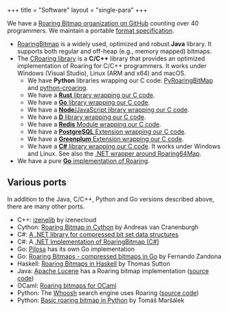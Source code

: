 +++
title = "Software"
layout = "single-para"
+++

We have a [Roaring Bitmap organization on GitHub](https://github.com/RoaringBitmap) counting over 40 programmers. We
maintain a portable [format specification](https://github.com/RoaringBitmap/RoaringFormatSpec).

* [RoaringBitmap](https://github.com/lemire/RoaringBitmap/) is a widely used, optimized and robust **Java** library. It supports both regular and off-heap (e.g., memory mapped) bitmaps.
* The [CRoaring library](https://github.com/RoaringBitmap/CRoaring) is a **C/C++** library that provides an optimized implementation of Roaring for C/C++ programmers. It works under Windows (Visual Studio), Linux (ARM and x64) and macOS.
  *   We have **Python** libraries wrapping our C code: [PyRoaringBitMap](https://github.com/Ezibenroc/PyRoaringBitMap) and [python-croaring](https://github.com/sunzhaoping/python-croaring).
  *   We have a [**Rust** library wrapping our C code](https://github.com/saulius/croaring-rs).
  *   We have a [**Go** library wrapping our C code](https://github.com/RoaringBitmap/gocroaring).    
  *   We have a [**Node**/JavaScript library wrapping our C code](https://github.com/SalvatorePreviti/roaring-node).
  *   We have a [**D** library wrapping our C code](https://github.com/yuce/droaring).
  *   We have a [**Redis** Module wrapping our C code](https://github.com/aviggiano/redis-roaring).
  *   We have a [**PostgreSQL** Extension wrapping our C code](https://github.com/ChenHuajun/pg_roaringbitmap).
  *   We have a [**Greenplum** Extension wrapping our C code](https://github.com/zeromax007/gpdb-roaringbitmap).
  *   We have a [**C#** library wrapping our C code](https://github.com/RogueException/CRoaring.Net). It works under Windows and Linux. See also the  [.NET wrapper around Roaring64Map](https://github.com/RoaringBitmap/RoaringCLI).
* We have a pure [**Go** implementation of Roaring](https://github.com/RoaringBitmap/roaring).

## Various ports

In addition to the Java, C/C++, Python and Go versions described above, there are many other ports.

* C++: [izenelib](https://github.com/izenecloud/izenelib/blob/master/include/am/bitmap/RoaringBitmap.h) by izenecloud
* Cython: [Roaring Bitmap in Cython](https://github.com/andreasvc/roaringbitmap) by Andreas van Cranenburgh
* C#: [A .NET library for compressed bit set data structures](https://github.com/BitSetsNet/BitSetsNet)
* C#: A [.NET Implementation of RoaringBitmap (C#)](https://github.com/Tornhoof/RoaringBitmap)
* Go: [Pilosa](https://www.pilosa.com/) has its own Go implementation
* Go: [Roaring Bitmaps - compressed bitmaps in Go](https://github.com/fzandona/goroar) by Fernando Zandona
* Haskell: [Roaring Bitmaps in Haskell](https://github.com/thsutton/leonine) by Thomas Sutton
* Java: [Apache Lucene](https://lucene.apache.org/core/) has a Roaring bitmap implementation ([source code](https://github.com/apache/lucene-solr))
* OCaml:  [Roaring bitmaps for OCaml](https://github.com/travisbrady/ocaml-roaring)
* Python: The [Whoosh](https://pypi.python.org/pypi/Whoosh/) search engine uses Roaring ([source code](https://bitbucket.org/mchaput/whoosh/wiki/Home))
* Python: [Basic roaring bitmap in Python](https://github.com/burtgulash/roarink) by Tomáš Maršálek
